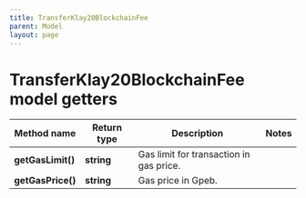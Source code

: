```yaml
---
title: TransferKlay20BlockchainFee
parent: Model
layout: page
---
```


# TransferKlay20BlockchainFee model getters

Method name | Return type | Description | Notes
------------ | ------------- | ------------- | -------------
**getGasLimit()** | **string** | Gas limit for transaction in gas price. |
**getGasPrice()** | **string** | Gas price in Gpeb. |

